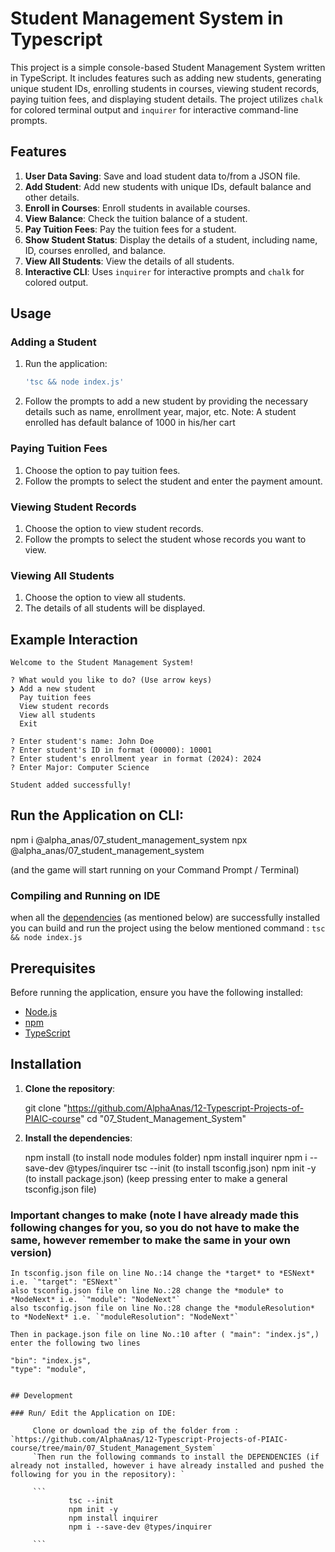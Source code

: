 # Student Management System in Typescript


This project is a simple console-based Student Management System written in TypeScript. It includes features such as adding new students, generating unique student IDs, enrolling students in courses, viewing student records, paying tuition fees, and displaying student details. The project utilizes `chalk` for colored terminal output and `inquirer` for interactive command-line prompts.

## Features

1. **User Data Saving**: Save and load student data to/from a JSON file.
2. **Add Student**: Add new students with unique IDs, default balance and other details.
3. **Enroll in Courses**: Enroll students in available courses.
4. **View Balance**: Check the tuition balance of a student.
5. **Pay Tuition Fees**: Pay the tuition fees for a student.
6. **Show Student Status**: Display the details of a student, including name, ID, courses enrolled, and balance.
7. **View All Students**: View the details of all students.
8. **Interactive CLI**: Uses `inquirer` for interactive prompts and `chalk` for colored output.


## Usage

### Adding a Student

1. Run the application:
    ```bash
    'tsc && node index.js'
    ```
2. Follow the prompts to add a new student by providing the necessary details such as name, enrollment year, major, etc.
Note: A student enrolled has default balance of 1000 in his/her cart

### Paying Tuition Fees

1. Choose the option to pay tuition fees.
2. Follow the prompts to select the student and enter the payment amount.

### Viewing Student Records

1. Choose the option to view student records.
2. Follow the prompts to select the student whose records you want to view.

### Viewing All Students

1. Choose the option to view all students.
2. The details of all students will be displayed.

## Example Interaction

```text
Welcome to the Student Management System!

? What would you like to do? (Use arrow keys)
❯ Add a new student
  Pay tuition fees
  View student records
  View all students
  Exit

? Enter student's name: John Doe
? Enter student's ID in format (00000): 10001
? Enter student's enrollment year in format (2024): 2024
? Enter Major: Computer Science

Student added successfully!
```

## Run the Application on CLI:


npm i @alpha_anas/07_student_management_system
npx @alpha_anas/07_student_management_system

(and the game will start running on your Command Prompt / Terminal)

### Compiling and Running on IDE

when all the [dependencies](#Prerequisites) (as mentioned below) are successfully installed you can build and run the project using the
below mentioned command :
`tsc && node index.js`

## Prerequisites

Before running the application, ensure you have the following installed:

- [Node.js](https://nodejs.org/)
- [npm](https://www.npmjs.com/)
- [TypeScript](https://www.typescriptlang.org/)

## Installation

1. **Clone the repository**:

   
   git clone "https://github.com/AlphaAnas/12-Typescript-Projects-of-PIAIC-course"
   cd "07_Student_Management_System"
  
2. **Install the dependencies**:

 
   npm install (to install node modules folder)
   npm install inquirer
   npm i --save-dev @types/inquirer
   tsc --init   (to install tsconfig.json)
   npm init -y (to install package.json) (keep pressing enter to make a general tsconfig.json file)


### Important changes to make (note I have already made this following changes for you, so you do not have to make the same, however remember to make the same in your own version)

   ```
   In tsconfig.json file on line No.:14 change the *target* to *ESNext* i.e. `"target": "ESNext"` 
   also tsconfig.json file on line No.:28 change the *module* to *NodeNext* i.e. `"module": "NodeNext"`
   also tsconfig.json file on line No.:28 change the *moduleResolution* to *NodeNext* i.e. `"moduleResolution": "NodeNext"`

   Then in package.json file on line No.:10 after ( "main": "index.js",) enter the following two lines
   ```
    "bin": "index.js",
    "type": "module",
   ```

## Development

### Run/ Edit the Application on IDE:

        Clone or download the zip of the folder from : `https://github.com/AlphaAnas/12-Typescript-Projects-of-PIAIC-course/tree/main/07_Student_Management_System`
        `Then run the following commands to install the DEPENDENCIES (if already not installed, however i have already installed and pushed the following for you in the repository): `

        ```
                tsc --init
                npm init -y
                npm install inquirer
                npm i --save-dev @types/inquirer

        ```

